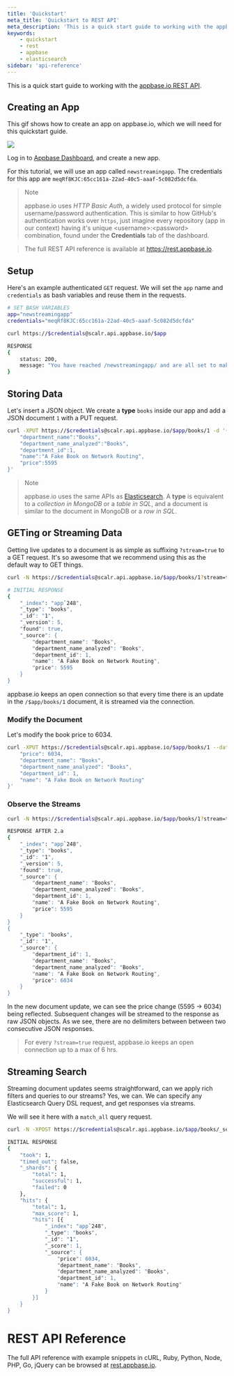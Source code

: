 ```yaml
---
title: 'Quickstart'
meta_title: 'Quickstart to REST API'
meta_description: 'This is a quick start guide to working with the appbase.io REST API.'
keywords:
    - quickstart
    - rest
    - appbase
    - elasticsearch
sidebar: 'api-reference'
---
```


This is a quick start guide to working with the [appbase.io REST API](https://rest.appbase.io).

## Creating an App

This gif shows how to create an app on appbase.io, which we will need for this quickstart guide.

![](https://i.imgur.com/r6hWKAG.gif")

Log in to <span class="fa fa-external-link"></span> [Appbase Dashboard](https://appbase.io/scalr/), and create a new app.

For this tutorial, we will use an app called `newstreamingapp`. The credentials for this app are `meqRf8KJC:65cc161a-22ad-40c5-aaaf-5c082d5dcfda`.

> Note <i class="fa fa-info-circle"></i>
>
> appbase.io uses _HTTP Basic Auth_, a widely used protocol for simple username/password authentication. This is similar to how GitHub's authentication works over `https`, just imagine every repository (app in our context) having it's unique &lt;username>:&lt;password> combination, found under the **Credentials** tab of the dashboard.

> The full REST API reference is available at https://rest.appbase.io.

## Setup

Here's an example authenticated `GET` request. We will set the `app` name and `credentials` as bash variables and reuse them in the requests.

```bash
# SET BASH VARIABLES
app="newstreamingapp"
credentials="meqRf8KJC:65cc161a-22ad-40c5-aaaf-5c082d5dcfda"

curl https://$credentials@scalr.api.appbase.io/$app

RESPONSE
{
	status: 200,
	message: "You have reached /newstreamingapp/ and are all set to make API requests"
}
```

## Storing Data

Let's insert a JSON object. We create a **type** `books` inside our app and add a JSON document `1` with a PUT request.

```bash
curl -XPUT https://$credentials@scalr.api.appbase.io/$app/books/1 -d '{
	"department_name":"Books",
	"department_name_analyzed":"Books",
	"department_id":1,
	"name":"A Fake Book on Network Routing",
	"price":5595
}'
```

> Note <i class="fa fa-info-circle"></i>
>
> appbase.io uses the same APIs as [Elasticsearch](https://www.elastic.co/products/elasticsearch). A **type** is equivalent to a _collection in MongoDB_ or a _table in SQL_, and a document is similar to the document in MongoDB or a _row in SQL_.

## GETing or Streaming Data

Getting live updates to a document is as simple as suffixing `?stream=true` to a GET request. It's so awesome that we recommend using this as the default way to GET things.

```bash
curl -N https://$credentials@scalr.api.appbase.io/$app/books/1?stream=true

# INITIAL RESPONSE
{
	"_index": "app`248",
	"_type": "books",
	"_id": "1",
	"_version": 5,
	"found": true,
	"_source": {
		"department_name": "Books",
		"department_name_analyzed": "Books",
		"department_id": 1,
		"name": "A Fake Book on Network Routing",
		"price": 5595
	}
}
```

appbase.io keeps an open connection so that every time there is an update in the `/$app/books/1` document, it is streamed via the connection.

### Modify the Document

Let's modify the book price to 6034.

```bash
curl -XPUT https://$credentials@scalr.api.appbase.io/$app/books/1 --data-binary '{
	"price": 6034,
	"department_name": "Books",
	"department_name_analyzed": "Books",
	"department_id": 1,
	"name": "A Fake Book on Network Routing"
}'
```

### Observe the Streams

```bash
curl -N https://$credentials@scalr.api.appbase.io/$app/books/1?stream=true

RESPONSE AFTER 2.a
{
	"_index": "app`248",
	"_type": "books",
	"_id": "1",
	"_version": 5,
	"found": true,
	"_source": {
		"department_name": "Books",
		"department_name_analyzed": "Books",
		"department_id": 1,
		"name": "A Fake Book on Network Routing",
		"price": 5595
	}
}
{
	"_type": "books",
	"_id": "1",
	"_source": {
		"department_id": 1,
		"department_name": "Books",
		"department_name_analyzed": "Books",
		"name": "A Fake Book on Network Routing",
		"price": 6034
	}
}
```

In the new document update, we can see the price change (5595 -> 6034) being reflected. Subsequent changes will be streamed to the response as raw JSON objects. As we see, there are no delimiters between between two consecutive JSON responses.

> For every `?stream=true` request, appbase.io keeps an open connection up to a max of 6 hrs.

## Streaming Search

Streaming document updates seems straightforward, can we apply rich filters and queries to our streams? Yes, we can. We can specify any Elasticsearch Query DSL request, and get responses via streams.

We will see it here with a `match_all` query request.

```bash
curl -N -XPOST https://$credentials@scalr.api.appbase.io/$app/books/_search?stream=true -d '{"query": {"match_all":{}}}'

INITIAL RESPONSE
{
	"took": 1,
	"timed_out": false,
	"_shards": {
		"total": 1,
		"successful": 1,
		"failed": 0
	},
	"hits": {
		"total": 1,
		"max_score": 1,
		"hits": [{
			"_index": "app`248",
			"_type": "books",
			"_id": "1",
			"_score": 1,
			"_source": {
				"price": 6034,
				"department_name": "Books",
				"department_name_analyzed": "Books",
				"department_id": 1,
				"name": "A Fake Book on Network Routing"
			}
		}]
	}
}
```

# REST API Reference

The full API reference with example snippets in cURL, Ruby, Python, Node, PHP, Go, jQuery can be browsed at [rest.appbase.io](https://rest.appbase.io).
